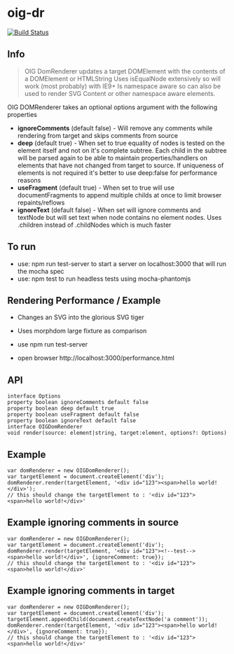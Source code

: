 # oig-dr

[![Build Status](https://travis-ci.org/shock01/oig-dr.svg?branch=master)](https://travis-ci.org/shock01/oig-dr)

## Info

> OIG DomRenderer updates a target DOMElement with the contents of a DOMElement or HTMLString
> Uses isEqualNode extensively so will work (most probably) with IE9+
> Is namespace aware so can also be used to render SVG Content or other namespace aware elements.

OIG DOMRenderer takes an optional options argument with the following properties
- **ignoreComments** (default false) - Will remove any comments while rendering from target and skips comments from source
- **deep** (default true) - When set to true equality of nodes is tested on the element itself and not on it's complete subtree. Each child in the subtree will be parsed again to be able to maintain properties/handlers on elements that have not changed from target to source. If uniqueness of elements is not required it's better to use deep:false for performance reasons
- **useFragment** (default true) - When set to true will use documentFragments to append multiple childs at once to limit browser repaints/reflows
- **ignoreText** (default false) - When set will ignore comments and textNode but will set text when node contains no element nodes. Uses .children instead of .childNodes which is much faster

## To run

- use: npm run test-server to start a server on localhost:3000 that will run the mocha spec
- use: npm test to run headless tests using mocha-phantomjs

## Rendering Performance / Example

- Changes an SVG into the glorious SVG tiger
- Uses morphdom large fixture as comparison

- use npm run test-server
- open browser http://localhost:3000/performance.html

## API
```
interface Options
property boolean ignoreComments default false
property boolean deep default true
property boolean useFragment default false
property boolean ignoreText default false
interface OIGDomRenderer
void render(source: element|string, target:element, options?: Options)
```

## Example
```
var domRenderer = new OIGDomRenderer();
var targetElement = document.createElement('div');
domRenderer.render(targetElement, '<div id="123"><span>hello world!</div>');
// this should change the targetElement to : '<div id="123"><span>hello world!</div>'
```

## Example ignoring comments in source
```
var domRenderer = new OIGDomRenderer();
var targetElement = document.createElement('div');
domRenderer.render(targetElement, '<div id="123"><!--test--><span>hello world!</div>', {ignoreComment: true});
// this should change the targetElement to : '<div id="123"><span>hello world!</div>'
```

## Example ignoring comments in target
```
var domRenderer = new OIGDomRenderer();
var targetElement = document.createElement('div');
targetElement.appendChild(document.createTextNode('a comment'));
domRenderer.render(targetElement, '<div id="123"><span>hello world!</div>', {ignoreComment: true});
// this should change the targetElement to : '<div id="123"><span>hello world!</div>'
```




```
